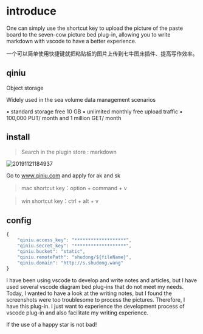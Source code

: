 <!--
 * @Author: starkwang
 * @Contact me: https://shudong.wang/about
 * @Date: 2019-11-14 14:06:47
 * @LastEditors: starkwang
 * @LastEditTime: 2019-11-21 18:54:51
 * @Description: file content
 -->
# introduce
One can simply use the shortcut key to upload the picture of the paste board to the seven-cow picture bed plug-in, allowing you to write markdown with vscode to have a better experience.

一个可以简单使用快捷键就把粘贴板的图片上传到七牛图床插件、提高写作效率。

## qiniu

Object storage

Widely used in the sea volume data management scenarios

• standard storage free 10 GB
• unlimited monthly free upload traffic
• 100,000 PUT/ month and 1 million GET/ month

## install
> Search in the plugin store : markdown

![20191121184937](https://s.shudong.wang/shudong/20191121184937.png)

Go to www.qiniu.com and apply for ak and sk


> mac shortcut key：option + command + v 

> win shortcut key：ctrl + alt + v

## config

```js
{
    "qiniu.access_key": "*******************",
    "qiniu.secret_key": "*******************",
    "qiniu.bucket": "static",
    "qiniu.remotePath": "shudong/${fileName}",
    "qiniu.domain": "http://s.shudong.wang"
}
```

I have been using vscode to develop and write notes and articles, but I have used several vscode diagram bed plug-ins that do not meet my needs. Today, I wanted to have a look at the writing notes, but I found the screenshots were too troublesome to process the pictures. Therefore, I have this plug-in. I just want to experience the development process of vscode plug-in and also facilitate my writing experience.

If the use of a happy star is not bad!
